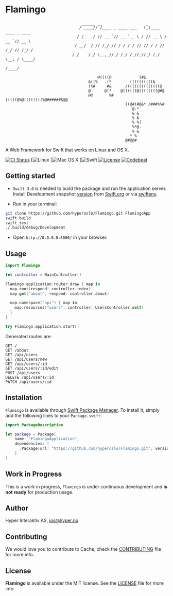 # Flamingo
```
                                 ______ __                   _
                                / ____// /____ _ ____ ___   (_)____   ____ _ ____
                               / /_   / // __ `// __ `__ \ / // __ \ / __ `// __ \
                              / __/  / // /_/ // / / / / // // / / // /_/ // /_/ /
                             /_/    /_/ \__,_//_/ /_/ /_//_//_/ /_/ \__, / \____/
                                                                    /____/

                                        @((((@            (#&
                                    &((%   .(*        ((((((((((&
                                    (%#     #&      /((((((((((((((@
                                    @      @(*    @((((((@((((((((@#@
                                    @@       %#(((((@%@((((((((%@######&@@
                                                    ((@#(#@&* /###%%#
                                                       @.*
                                                       & &
                                                       % &
                                                       % %(
                                                       %*@.
                                                       % &
                                                      * %
                                                    @#@@#
```

A Web Framework for Swift that works on Linux and OS X.

[![CI Status](http://img.shields.io/travis/hyperoslo/Flamingo.svg?style=flat)](https://travis-ci.org/hyperoslo/Flamingo)
[![Linux](https://img.shields.io/badge/os-linux-green.svg?style=flat)
[![Mac OS X](https://img.shields.io/badge/os-Mac%20OS%20X-green.svg?style=flat)
[![Swift](https://img.shields.io/badge/%20in-swift%203.0-orange.svg)
[![License](http://img.shields.io/badge/license-MIT-brightgreen.svg)](http://opensource.org/licenses/MIT)
[![Codebeat](https://codebeat.co/badges/10ee7f48-79d2-4782-8366-b261568a4e41)](https://codebeat.co/projects/github-com-hyperoslo-flamingo)

## Getting started

* `Swift 3.0` is needed to build the package and run the application server.
Install Development snapshot [version](https://github.com/hyperoslo/Flamingo/blob/master/.swift-version)
from [Swift.org](https://swift.org/download/) or via [swiftenv](https://github.com/kylef/swiftenv).

* Run in your terminal:

```sh
git clone https://github.com/hyperoslo/Flamingo.git FlamingoApp
swift build
swift test
./.build/debug/Development
```

* Open `http://0.0.0.0:8000/` in your browser.

## Usage

```swift
import Flamingo

let controller = MainController()

Flamingo.application.router.draw { map in
  map.root(respond: controller.index)
  map.get("about", respond: controller.about)

  map.namespace("api") { map in
    map.resources("users", controller: UsersController.self)
  }
}

try Flamingo.application.start()
```

Generated routes are:

```http
GET /
GET /about
GET /api/users
GET /api/users/new
GET /api/users/:id
GET /api/users/:id/edit
POST /api/users
DELETE /api/users/:id
PATCH /api/users/:id
```

## Installation

`Flamingo` is available through [Swift Package Manager](https://github.com/apple/swift-package-manager).
To install it, simply add the following lines to your `Package.swift`:

```swift
import PackageDescription

let package = Package(
    name: "FlamingoApplication",
    dependencies: [
      .Package(url: "https://github.com/hyperoslo/Flamingo.git", versions: Version(0,1,0)..<Version(1,0,0))
    ]
)
```

## Work in Progress

This is a work in progress, `Flamingo` is under continuous development and
**is not ready** for production usage.

## Author

Hyper Interaktiv AS, ios@hyper.no

## Contributing

We would love you to contribute to Cache, check the [CONTRIBUTING](https://github.com/hyperoslo/Flamingo/blob/master/CONTRIBUTING.md)
file for more info.

## License

**Flamingo** is available under the MIT license. See the [LICENSE](https://github.com/hyperoslo/Flamingo/blob/master/LICENSE.md) file for more info.
